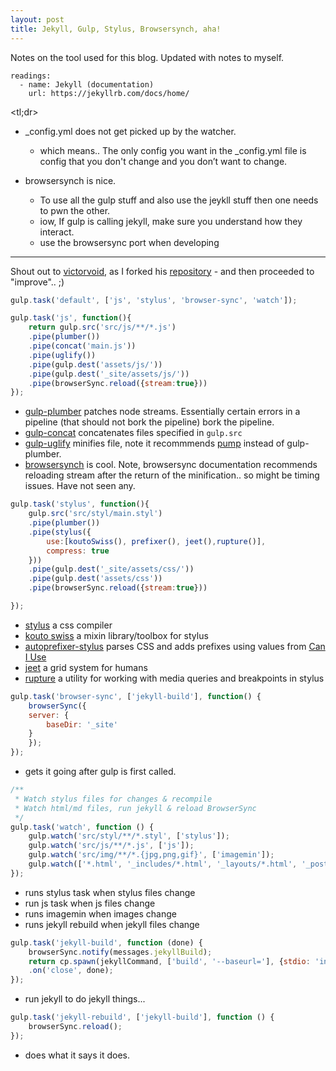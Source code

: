```yaml
---
layout: post
title: Jekyll, Gulp, Stylus, Browsersynch, aha!
---
```


Notes on the tool used for this blog. Updated with notes to myself.

```
readings:
  - name: Jekyll (documentation)
    url: https://jekyllrb.com/docs/home/
```
<tl;dr>

* _config.yml does not get picked up by the watcher. 
  * which means.. The only config you want in the _config.yml file is config that you don't change and you don’t want to change.

* browsersynch is nice. 
  * To use all the gulp stuff and also use the jeykll stuff then one needs to pwn the other.
  * iow, If gulp is calling jekyll, make sure you understand how they interact.
  * use the browsersync port when developing

---
Shout out to [victorvoid](https://github.com/victorvoid), as I forked his [repository](https://github.com/victorvoid/space-jekyll-template) - and then proceeded to "improve".. ;)

```javascript
gulp.task('default', ['js', 'stylus', 'browser-sync', 'watch']);
```


```javascript
gulp.task('js', function(){
    return gulp.src('src/js/**/*.js')
	.pipe(plumber())
	.pipe(concat('main.js'))
	.pipe(uglify())
	.pipe(gulp.dest('assets/js/'))
	.pipe(gulp.dest('_site/assets/js/'))
	.pipe(browserSync.reload({stream:true}))
});
```
* [gulp-plumber](https://github.com/floatdrop/gulp-plumber)  patches node streams. Essentially certain errors in a pipeline (that should not bork the pipeline) bork the pipeline. 
* [gulp-concat](https://github.com/contra/gulp-concat) concatenates files specified in `gulp.src`
* [gulp-uglify](https://github.com/terinjokes/gulp-uglify) minifies file, note it recommmends [pump](https://github.com/mafintosh/pump) instead of gulp-plumber.
* [browsersynch](https://browsersync.io/docs/gulp) is cool. Note, browsersync documentation recommends reloading stream after the return of the minification.. so might be timing issues. Have not seen any.

```javascript
gulp.task('stylus', function(){
    gulp.src('src/styl/main.styl')
	.pipe(plumber())
	.pipe(stylus({
	    use:[koutoSwiss(), prefixer(), jeet(),rupture()],
	    compress: true
	}))
	.pipe(gulp.dest('_site/assets/css/'))
	.pipe(gulp.dest('assets/css'))
	.pipe(browserSync.reload({stream:true}))

});
```
* [stylus](http://stylus-lang.com) a css compiler
* [kouto swiss](http://kouto-swiss.io) a mixin library/toolbox for stylus
* [autoprefixer-stylus](https://github.com/jescalan/autoprefixer-stylus) parses CSS and adds prefixes using values from [Can I Use](http://caniuse.com)
* [jeet](http://jeet.gs) a grid system for humans
* [rupture](http://jescalan.github.io/rupture/) a utility for working with media queries and breakpoints in stylus

```javascript
gulp.task('browser-sync', ['jekyll-build'], function() {
    browserSync({
	server: {
	    baseDir: '_site'
	}
    });
});
```

* gets it going after gulp is first called.

```javascript
/**
 * Watch stylus files for changes & recompile
 * Watch html/md files, run jekyll & reload BrowserSync
 */
gulp.task('watch', function () {
	gulp.watch('src/styl/**/*.styl', ['stylus']);
	gulp.watch('src/js/**/*.js', ['js']);
	gulp.watch('src/img/**/*.{jpg,png,gif}', ['imagemin']);
	gulp.watch(['*.html', '_includes/*.html', '_layouts/*.html', '_posts/*'], ['jekyll-rebuild']);
});
```

* runs stylus task when stylus files change
* run js task when js files change
* runs imagemin when images change
* runs jekyll rebuild when jekyll files change

```javascript
gulp.task('jekyll-build', function (done) {
    browserSync.notify(messages.jekyllBuild);
    return cp.spawn(jekyllCommand, ['build', '--baseurl='], {stdio: 'inherit'})
	.on('close', done);
});
```

* run jekyll to do jekyll things...

```javascript
gulp.task('jekyll-rebuild', ['jekyll-build'], function () {
    browserSync.reload();
});
```

* does what it says it does.


